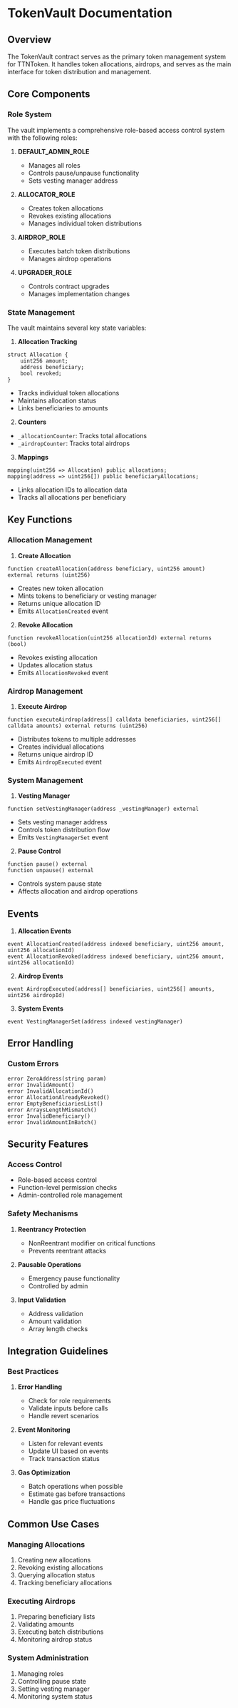 # TokenVault Documentation

## Overview
The TokenVault contract serves as the primary token management system for TTNToken. It handles token allocations, airdrops, and serves as the main interface for token distribution and management.

## Core Components

### Role System
The vault implements a comprehensive role-based access control system with the following roles:

1. **DEFAULT_ADMIN_ROLE**
   - Manages all roles
   - Controls pause/unpause functionality
   - Sets vesting manager address

2. **ALLOCATOR_ROLE**
   - Creates token allocations
   - Revokes existing allocations
   - Manages individual token distributions

3. **AIRDROP_ROLE**
   - Executes batch token distributions
   - Manages airdrop operations

4. **UPGRADER_ROLE**
   - Controls contract upgrades
   - Manages implementation changes

### State Management
The vault maintains several key state variables:

1. **Allocation Tracking**
```solidity
struct Allocation {
    uint256 amount;
    address beneficiary;
    bool revoked;
}
```
- Tracks individual token allocations
- Maintains allocation status
- Links beneficiaries to amounts

2. **Counters**
- `_allocationCounter`: Tracks total allocations
- `_airdropCounter`: Tracks total airdrops

3. **Mappings**
```solidity
mapping(uint256 => Allocation) public allocations;
mapping(address => uint256[]) public beneficiaryAllocations;
```
- Links allocation IDs to allocation data
- Tracks all allocations per beneficiary

## Key Functions

### Allocation Management

1. **Create Allocation**
```solidity
function createAllocation(address beneficiary, uint256 amount) external returns (uint256)
```
- Creates new token allocation
- Mints tokens to beneficiary or vesting manager
- Returns unique allocation ID
- Emits `AllocationCreated` event

2. **Revoke Allocation**
```solidity
function revokeAllocation(uint256 allocationId) external returns (bool)
```
- Revokes existing allocation
- Updates allocation status
- Emits `AllocationRevoked` event

### Airdrop Management

1. **Execute Airdrop**
```solidity
function executeAirdrop(address[] calldata beneficiaries, uint256[] calldata amounts) external returns (uint256)
```
- Distributes tokens to multiple addresses
- Creates individual allocations
- Returns unique airdrop ID
- Emits `AirdropExecuted` event

### System Management

1. **Vesting Manager**
```solidity
function setVestingManager(address _vestingManager) external
```
- Sets vesting manager address
- Controls token distribution flow
- Emits `VestingManagerSet` event

2. **Pause Control**
```solidity
function pause() external
function unpause() external
```
- Controls system pause state
- Affects allocation and airdrop operations

## Events

1. **Allocation Events**
```solidity
event AllocationCreated(address indexed beneficiary, uint256 amount, uint256 allocationId)
event AllocationRevoked(address indexed beneficiary, uint256 amount, uint256 allocationId)
```

2. **Airdrop Events**
```solidity
event AirdropExecuted(address[] beneficiaries, uint256[] amounts, uint256 airdropId)
```

3. **System Events**
```solidity
event VestingManagerSet(address indexed vestingManager)
```

## Error Handling

### Custom Errors
```solidity
error ZeroAddress(string param)
error InvalidAmount()
error InvalidAllocationId()
error AllocationAlreadyRevoked()
error EmptyBeneficiariesList()
error ArraysLengthMismatch()
error InvalidBeneficiary()
error InvalidAmountInBatch()
```

## Security Features

### Access Control
- Role-based access control
- Function-level permission checks
- Admin-controlled role management

### Safety Mechanisms
1. **Reentrancy Protection**
   - NonReentrant modifier on critical functions
   - Prevents reentrant attacks

2. **Pausable Operations**
   - Emergency pause functionality
   - Controlled by admin

3. **Input Validation**
   - Address validation
   - Amount validation
   - Array length checks

## Integration Guidelines

### Best Practices

1. **Error Handling**
   - Check for role requirements
   - Validate inputs before calls
   - Handle revert scenarios

2. **Event Monitoring**
   - Listen for relevant events
   - Update UI based on events
   - Track transaction status

3. **Gas Optimization**
   - Batch operations when possible
   - Estimate gas before transactions
   - Handle gas price fluctuations

## Common Use Cases

### Managing Allocations
1. Creating new allocations
2. Revoking existing allocations
3. Querying allocation status
4. Tracking beneficiary allocations

### Executing Airdrops
1. Preparing beneficiary lists
2. Validating amounts
3. Executing batch distributions
4. Monitoring airdrop status

### System Administration
1. Managing roles
2. Controlling pause state
3. Setting vesting manager
4. Monitoring system status

